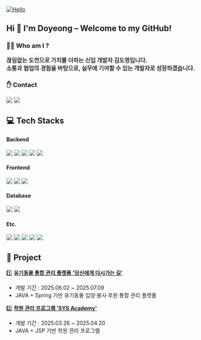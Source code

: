 <a href="https://myhits.vercel.app"><img src="https://myhits.vercel.app/api/hit/https%3A%2F%2Fgithub.com%2Fddozero?color=gray&label=Hello&size=small" alt="Hello" /></a>
## Hi 👋 I'm Doyeong – Welcome to my GitHub!
### 🙋‍♀️ Who am I ?
<div style="font-weight: 700; font-size: 15px; text-align: left; color: #282d33;">
    끊임없는 도전으로 가치를 더하는 신입 개발자 <b>김도영</b>입니다.<br>
    소통과 협업의 경험을 바탕으로, 실무에 기여할 수 있는 개발자로 성장하겠습니다.
</div>

### ✋ Contact
<a href=mailto:kdoyeong01@gamil.com><img src="https://img.shields.io/badge/Gmail-EA4335?style=flat-square&logo=Gmail&logoColor=white&link=mailto:kdoyeong01@gamil.com"></a>
<a href=https://github.com/ddozero><img src="https://img.shields.io/badge/Github-181717?style=flat-square&logo=Github&logoColor=white"></a>
<br>

## 💻 Tech Stacks
#### Backend
<div>
<img src="https://img.shields.io/badge/Java-007396?style=flat-square&logo=Java&logoColor=white">
<img src="https://img.shields.io/badge/JSP-E97132?style=flat-square&logoColor=white">
<img src="https://img.shields.io/badge/Servlet-B66A0E?style=flat-square&logoColor=white">
<img src="https://img.shields.io/badge/Spring-6DB33F?style=flat-square&logo=Spring&logoColor=white">
<img src="https://img.shields.io/badge/SpringBoot-6DB33F?style=flat-square&logo=springboot&logoColor=white">

</div>

#### Frontend
<div>
<img src="https://img.shields.io/badge/Javascript-F7DF1E?style=flat-square&logo=Javascript&logoColor=white">
<img src="https://img.shields.io/badge/html5-E34F26?style=flat-square&logo=html5&logoColor=white">
<img src="https://img.shields.io/badge/css-663399?style=flat-square&logo=html5&logoColor=white">
</div>

#### Database
<div>
<img src="https://img.shields.io/badge/MySQL-4479A1?style=flat-square&logo=MySQL&logoColor=white">
<img src="https://img.shields.io/badge/Oracle-F80000?style=flat-square&logo=Oracle&logoColor=white">
</div>

#### Etc.
<div>
<img src="https://img.shields.io/badge/Github-181717?style=flat-square&logo=Github&logoColor=white">
<img src="https://img.shields.io/badge/Notion-000000?style=flat-square&logo=Notion&logoColor=white">
<img src="https://img.shields.io/badge/Figma-F24E1E?style=flat-square&logo=Figma&logoColor=white">
<img src="https://img.shields.io/badge/sourcetree-0052CC?style=flat-square&logo=sourcetree&logoColor=white">
<img src="https://img.shields.io/badge/postman-FF6C37?style=flat-square&logo=postman&logoColor=white">
</div>

## 📌 Project
1️⃣ <a href ="https://github.com/ddozero/Animal-Care-Platform"> **유기동물 통합 관리 플랫폼 '당신에게 다시가는 길'** </a><br> 
- 개발 기간 : 2025.06.02 ~ 2025.07.09
- JAVA + Spring 기반 유기동물 입양·봉사·후원 통합 관리 플랫폼

2️⃣ <a href ="https://github.com/ddozero/Academic-Management-Program"> **학원 관리 프로그램 'SYS Academy'** </a><br> 
- 개발 기간 : 2025.03.26 ~ 2025.04.20
- JAVA + JSP 기반 학원 관리 프로그램
